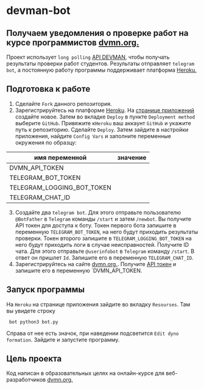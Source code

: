 # devman-bot

## Получаем уведомления о проверке работ на курсе программистов [dvmn.org.](https://dvmn.org/)

Проект использует `long polling` [API DEVMAN](https://dvmn.org/api/docs/), чтобы получать результаты проверки работ студентов. Результаты отправляет `telegram bot`, а постоянную работу программы поддерживает платформа [Heroku.](https://dashboard.heroku.com)

## Подготовка к работе
1. Сделайте `Fork` данного репозитория.
2. Зарегистрируйтесь на платформе [Heroku](https://signup.heroku.com/login). На [странице приложений](https://dashboard.heroku.com/apps) создайте новое. Затем во вкладке `Deploy` в пункте `Deployment method` выберите `GitHub`. Привяжите к`Heroku` ваш аккаунт `GitHub` и укажите путь к репозиторию.  Сделайте `Deploy`. Затем зайдите в настройки приложения, найдите `Config Vars` и заполните переменные окружения по образцу:

имя переменной | значение |
--- | --- |
DVMN_API_TOKEN |	|
TELEGRAM_BOT_TOKEN |	|	
TELEGRAM_LOGGING_BOT_TOKEN | |	
TELEGRAM_CHAT_ID | |
3. Создайте два `telegram bot`. Для этого отправьте пользователю `@BotFather` в `Telegram` команды `/start` и затем `/newbot`. Вы получите API токен для доступа к боту. Токен первого бота запишите в переменную `TELEGRAM_BOT_TOKEN`, на него будут приходить результаты проверки. Токен второго запишите в `TELEGRAM_LOGGING_BOT_TOKEN` на него будут приходить логи в случае неисправностей. 
Получите ID чата. Для этого отправьте `@userinfobot` в `Telegram` команду `/start`. В ответ он пришлет `Id`. Запишите его в переменную `TELEGRAM_CHAT_ID`. 
4. Зарегистрируйтесь на сайте [dvmn.org.](https://dvmn.org/). Получите [API токен](https://dvmn.org/api/docs/) и запишите его в переменную `DVMN_API_TOKEN.

## Запуск программы

На `Heroku` на странице приложения зайдите во вкладку `Resourses`.
Там вы увидете строку
```
 bot python3 bot.py 
```
Справа от нее есть значок, при наведении подсветится `Edit dyno formation`. Зайдите и запустите программу.

## Цель проекта

 Код написан в образовательных целях на онлайн-курсе для веб-разработчиков [dvmn.org.](https://dvmn.org/)

